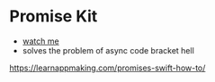 # Promise Kit

* [watch me](https://academy.realm.io/posts/swift-summit-javier-soto-futures/)
* solves the problem of async code bracket hell

https://learnappmaking.com/promises-swift-how-to/
